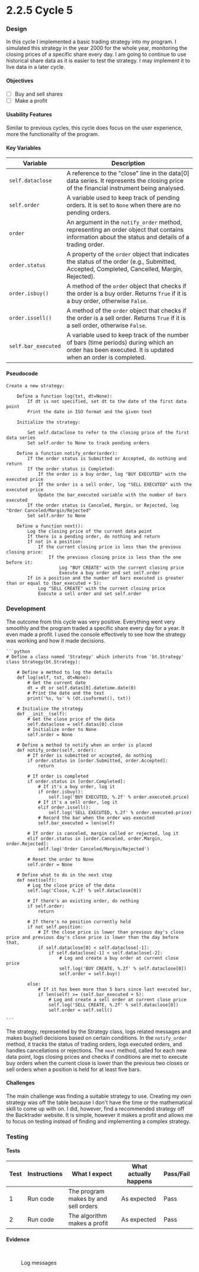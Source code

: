 # 2.2.5 Cycle 5

### Design <a href="#design" id="design"></a>

In this cycle I implemented a basic trading strategy into my program. I simulated this strategy in the year 2000 for the whole year, monitoring the closing prices of a specific share every day. I am going to continue to use historical share data as it is easier to test the strategy. I may implement it to live data in a later cycle.

#### Objectives <a href="#objectives" id="objectives"></a>

* [ ] Buy and sell shares
* [ ] Make a profit

#### Usability Features <a href="#usability-features" id="usability-features"></a>

Similar to previous cycles, this cycle does focus on the user experience, more the functionality of the program.

#### Key Variables <a href="#key-variables" id="key-variables"></a>

| Variable            | Description                                                                                                                                           |
| ------------------- | ----------------------------------------------------------------------------------------------------------------------------------------------------- |
| `self.dataclose`    | A reference to the "close" line in the data\[0] data series. It represents the closing price of the financial instrument being analysed.              |
| `self.order`        | A variable used to keep track of pending orders. It is set to `None` when there are no pending orders.                                                |
| `order`             | An argument in the `notify_order` method, representing an order object that contains information about the status and details of a trading order.     |
| `order.status`      | A property of the `order` object that indicates the status of the order (e.g., Submitted, Accepted, Completed, Cancelled, Margin, Rejected).          |
| `order.isbuy()`     | A method of the `order` object that checks if the order is a buy order. Returns `True` if it is a buy order, otherwise `False`.                       |
| `order.issell()`    | A method of the `order` object that checks if the order is a sell order. Returns `True` if it is a sell order, otherwise `False`.                     |
| `self.bar_executed` | A variable used to keep track of the number of bars (time periods) during which an order has been executed. It is updated when an order is completed. |

#### Pseudocode <a href="#pseudocode" id="pseudocode"></a>



```
Create a new strategy:

    Define a function log(txt, dt=None):
        If dt is not specified, set dt to the date of the first data point
        Print the date in ISO format and the given text

    Initialize the strategy:

        Set self.dataclose to refer to the closing price of the first data series
        Set self.order to None to track pending orders

    Define a function notify_order(order):
        If the order status is Submitted or Accepted, do nothing and return
        If the order status is Completed:
            If the order is a buy order, log "BUY EXECUTED" with the executed price
            If the order is a sell order, log "SELL EXECUTED" with the executed price
            Update the bar_executed variable with the number of bars executed
        If the order status is Canceled, Margin, or Rejected, log "Order Canceled/Margin/Rejected"
        Set self.order to None

    Define a function next():
        Log the closing price of the current data point
        If there is a pending order, do nothing and return
        If not in a position:
            If the current closing price is less than the previous closing price:
                If the previous closing price is less than the one before it:
                    Log "BUY CREATE" with the current closing price
                    Execute a buy order and set self.order
        If in a position and the number of bars executed is greater than or equal to (bar_executed + 5):
            Log "SELL CREATE" with the current closing price
            Execute a sell order and set self.order

```

### Development <a href="#development" id="development"></a>

The outcome from this cycle was very positive. Everything went very smoothly and the program traded a specific share every day for a year. It even made a profit. I used the console effectively to see how the strategy was working and how it made decisions.

<pre class="language-python"><code class="lang-python">```python
# Define a class named 'Strategy' which inherits from 'bt.Strategy'
class Strategy(bt.Strategy):

    # Define a method to log the details
    def log(self, txt, dt=None):
        # Get the current date
        dt = dt or self.datas[0].datetime.date(0)
        # Print the date and the text
        print('%s, %s' % (dt.isoformat(), txt))

    # Initialize the strategy
    def __init__(self):
        # Get the close price of the data
        self.dataclose = self.datas[0].close
        # Initialize order to None
        self.order = None

    # Define a method to notify when an order is placed
    def notify_order(self, order):
        # If order is submitted or accepted, do nothing
        if order.status in [order.Submitted, order.Accepted]:
            return

        # If order is completed
        if order.status in [order.Completed]:
            # If it's a buy order, log it
            if order.isbuy():
                self.log('BUY EXECUTED, %.2f' % order.executed.price)
            # If it's a sell order, log it
            elif order.issell():
                self.log('SELL EXECUTED, %.2f' % order.executed.price)
            # Record the bar when the order was executed
            self.bar_executed = len(self)

        # If order is canceled, margin called or rejected, log it
        elif order.status in [order.Canceled, order.Margin, order.Rejected]:
            self.log('Order Canceled/Margin/Rejected')

        # Reset the order to None
        self.order = None

    # Define what to do in the next step
    def next(self):
        # Log the close price of the data
        self.log('Close, %.2f' % self.dataclose[0])

        # If there's an existing order, do nothing
        if self.order:
            return
<strong>
</strong>        # If there's no position currently held
        if not self.position:
            # If the close price is lower than previous day's close price and previous day's close price is lower than the day before that,
            if self.dataclose[0] &#x3C; self.dataclose[-1]:
                if self.dataclose[-1] &#x3C; self.dataclose[-2]:
                    # Log and create a buy order at current close price
                    self.log('BUY CREATE, %.2f' % self.dataclose[0])
                    self.order = self.buy()

        else:
            # If it has been more than 5 bars since last executed bar,
            if len(self) >= (self.bar_executed + 5):
                # Log and create a sell order at current close price
                self.log('SELL CREATE, %.2f' % self.dataclose[0])
                self.order = self.sell()

```
</code></pre>

The strategy, represented by the Strategy class, logs related messages and makes buy/sell decisions based on certain conditions. In the `notify_order` method, it tracks the status of trading orders, logs executed orders, and handles cancellations or rejections. The `next` method, called for each new data point, logs closing prices and checks if conditions are met to execute buy orders when the current close is lower than the previous two closes or sell orders when a position is held for at least five bars.

#### Challenges <a href="#challenges" id="challenges"></a>

The main challenge was finding a suitable strategy to use. Creating my own strategy was off the table because I don't have the time or the mathematical skill to come up with on. I did, however, find a recommended strategy off the Backtrader website. It is simple, however it makes a profit and allows me to focus on testing instead of finding and implementing a complex strategy.&#x20;

### Testing <a href="#testing" id="testing"></a>

#### Tests <a href="#tests" id="tests"></a>

| Test | Instructions | What I expect                        | What actually happens | Pass/Fail |
| ---- | ------------ | ------------------------------------ | --------------------- | --------- |
| 1    | Run code     | The program makes by and sell orders | As expected           | Pass      |
| 2    | Run code     | The algorithm makes a profit         | As expected           | Pass      |

#### Evidence <a href="#evidence" id="evidence"></a>

<figure><img src="../.gitbook/assets/image (7).png" alt=""><figcaption></figcaption></figure>

<figure><img src="../.gitbook/assets/image (8).png" alt=""><figcaption><p>Log messages</p></figcaption></figure>
